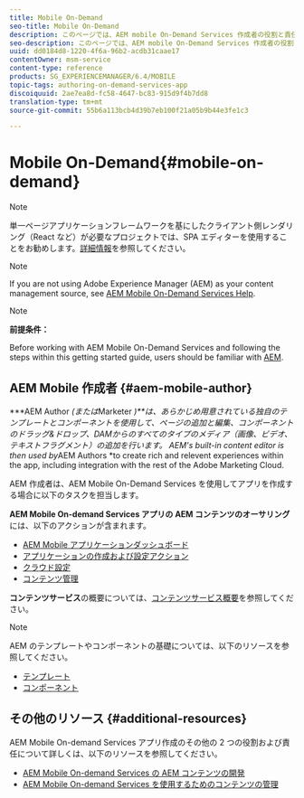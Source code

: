```yaml
---
title: Mobile On-Demand
seo-title: Mobile On-Demand
description: このページでは、AEM mobile On-Demand Services 作成者の役割と責任について説明します。
seo-description: このページでは、AEM mobile On-Demand Services 作成者の役割と責任について説明します。
uuid: dd0184d8-1220-4f6a-96b2-acdb31caae17
contentOwner: msm-service
content-type: reference
products: SG_EXPERIENCEMANAGER/6.4/MOBILE
topic-tags: authoring-on-demand-services-app
discoiquuid: 2ae7ea8d-fc58-4647-bc83-915d9f4b7dd8
translation-type: tm+mt
source-git-commit: 55b6a113bcb4d39b7eb100f21a05b9b44e3fe1c3

---
```



# Mobile On-Demand{#mobile-on-demand}

>[!NOTE]
>
>単一ページアプリケーションフレームワークを基にしたクライアント側レンダリング（React など）が必要なプロジェクトでは、SPA エディターを使用することをお勧めします。[詳細情報](/help/sites-developing/spa-overview.md)を参照してください。

>[!NOTE]
>
>If you are not using Adobe Experience Manager (AEM) as your content management source, see [AEM Mobile On-Demand Services Help](https://helpx.adobe.com/digital-publishing-solution/topics.html).

>[!NOTE]
>
>**前提条件：**
>
>Before working with AEM Mobile On-Demand Services and following the steps within this getting started guide, users should be familiar with [AEM](/help/sites-deploying/deploy.md).

## AEM Mobile 作成者 {#aem-mobile-author}

***AEM Author *(または*Marketer *)**は、あらかじめ用意されている独自のテンプレートとコンポーネントを使用して、ページの追加と編集、コンポーネントのドラッグ&amp;ドロップ、DAMからのすべてのタイプのメディア（画像、ビデオ、テキストフラグメント）の追加を行います。 AEM&#39;s built-in content editor is then used by*AEM Authors *to create rich and relevent experiences within the app, including integration with the rest of the Adobe Marketing Cloud.

AEM 作成者は、AEM Mobile On-Demand Services を使用してアプリを作成する場合に以下のタスクを担当します。

**AEM Mobile On-demand Services アプリの AEM コンテンツのオーサリング**&#x200B;には、以下のアクションが含まれます。

* [AEM Mobile アプリケーションダッシュボード](/help/mobile/mobile-apps-ondemand-application-dashboard.md)
* [アプリケーションの作成および設定アクション](/help/mobile/mobile-apps-ondemand-application-create-configure-action.md)
* [クラウド設定](/help/mobile/mobile-on-demand-associating-an-on-demand-app-to-cloud-configuration.md)
* [コンテンツ管理](/help/mobile/mobile-apps-ondemand-manage-content-ondemand.md)

**コンテンツサービス**&#x200B;の概要については、[コンテンツサービス概要](/help/mobile/develop-content-as-a-service.md)を参照してください。

>[!NOTE]
>
>AEM のテンプレートやコンポーネントの基礎については、以下のリソースを参照してください。
>
>* [テンプレート](/help/sites-developing/templates.md)
>* [コンポーネント](/help/sites-developing/components.md)
>



## その他のリソース {#additional-resources}

AEM Mobile On-demand Services アプリ作成のその他の 2 つの役割および責任について詳しくは、以下のリソースを参照してください。

* [AEM Mobile On-demand Services の AEM コンテンツの開発](/help/mobile/aem-mobile-on-demand.md)
* [AEM Mobile On-demand Services を使用するためのコンテンツの管理](/help/mobile/aem-mobile.md)


